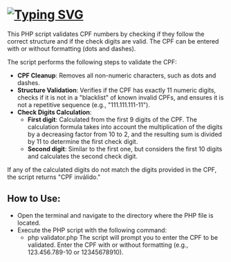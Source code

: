 # [![Typing SVG](https://readme-typing-svg.demolab.com?font=Fira+Code&pause=1000&color=7B3DB8&width=435&lines=CPF+Validator+in+PHP)](https://git.io/typing-svg)

This PHP script validates CPF numbers by checking if they follow the correct structure and if the check digits are valid. The CPF can be entered with or without formatting (dots and dashes).

The script performs the following steps to validate the CPF:

- **CPF Cleanup**: Removes all non-numeric characters, such as dots and dashes.
- **Structure Validation**: Verifies if the CPF has exactly 11 numeric digits, checks if it is not in a "blacklist" of known invalid CPFs, and ensures it is not a repetitive sequence (e.g., "111.111.111-11").
- **Check Digits Calculation**:
    * **First digit**: Calculated from the first 9 digits of the CPF. The calculation formula takes into account the multiplication of the digits by a decreasing factor from 10 to 2, and the resulting sum is divided by 11 to determine the first check digit.
    * **Second digit**: Similar to the first one, but considers the first 10 digits and calculates the second check digit.

If any of the calculated digits do not match the digits provided in the CPF, the script returns "CPF inválido."

## How to Use:
  * Open the terminal and navigate to the directory where the PHP file is located.
  * Execute the PHP script with the following command:
      - php validator.php
  The script will prompt you to enter the CPF to be validated. Enter the CPF with or without formatting (e.g., 123.456.789-10 or 12345678910).
